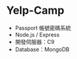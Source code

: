 # Yelp-Camp

<ul> 
<li>Passport 帳號密碼系統</li>
<li>Node.js / Express</li>
<li>開發伺服器：C9</li>
<li>Database：MongoDB</li>

</ul>
